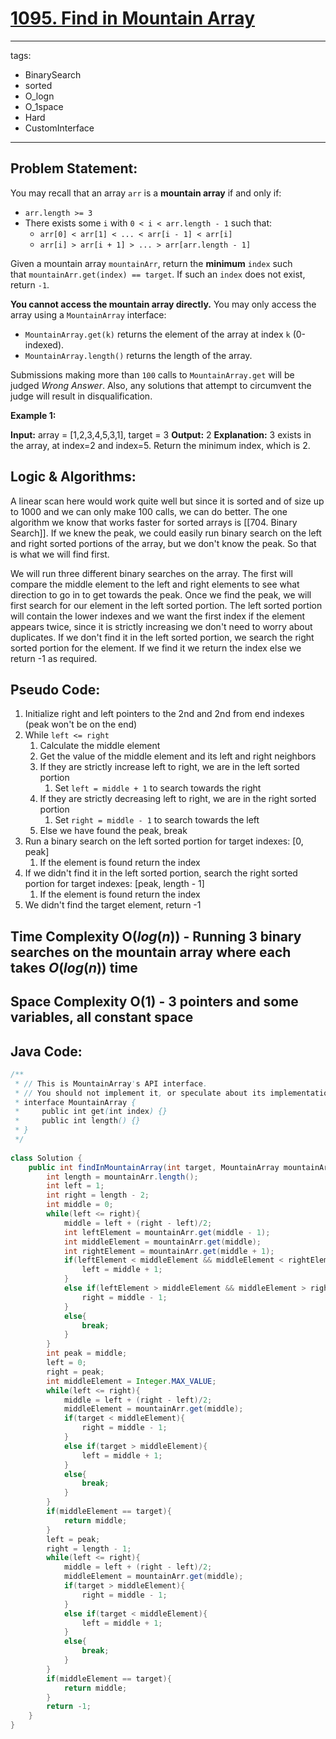 # [1095. Find in Mountain Array](https://leetcode.com/problems/find-in-mountain-array/description/)
---
tags:
  - BinarySearch
  - sorted
  - O_logn
  - O_1space
  - Hard
  - CustomInterface
---
## Problem Statement: 

You may recall that an array `arr` is a **mountain array** if and only if:

- `arr.length >= 3`
- There exists some `i` with `0 < i < arr.length - 1` such that:
    - `arr[0] < arr[1] < ... < arr[i - 1] < arr[i]`
    - `arr[i] > arr[i + 1] > ... > arr[arr.length - 1]`

Given a mountain array `mountainArr`, return the **minimum** `index` such that `mountainArr.get(index) == target`. If such an `index` does not exist, return `-1`.

**You cannot access the mountain array directly.** You may only access the array using a `MountainArray` interface:

- `MountainArray.get(k)` returns the element of the array at index `k` (0-indexed).
- `MountainArray.length()` returns the length of the array.

Submissions making more than `100` calls to `MountainArray.get` will be judged _Wrong Answer_. Also, any solutions that attempt to circumvent the judge will result in disqualification.

**Example 1:**

**Input:** array = [1,2,3,4,5,3,1], target = 3
**Output:** 2
**Explanation:** 3 exists in the array, at index=2 and index=5. Return the minimum index, which is 2.

## Logic & Algorithms:

A linear scan here would work quite well but since it is sorted and of size up to 1000 and we can only make 100 calls, we can do better. The one algorithm we know that works faster for sorted arrays is [[704. Binary Search]]. If we knew the peak, we could easily run binary search on the left and right sorted portions of the array, but we don't know the peak. So that is what we will find first.

We will run three different binary searches on the array. The first will compare the middle element to the left and right elements to see what direction to go in to get towards the peak. Once we find the peak, we will first search for our element in the left sorted portion. The left sorted portion will contain the lower indexes and we want the first index if the element appears twice, since it is strictly increasing we don't need to worry about duplicates. If we don't find it in the left sorted portion, we search the right sorted portion for the element. If we find it we return the index else we return -1 as required. 

## Pseudo Code:

1. Initialize right and left pointers to the 2nd and 2nd from end indexes (peak won't be on the end)
2. While `left <= right`
	1. Calculate the middle element
	2. Get the value of the middle element and its left and right neighbors
	3. If they are strictly increase left to right, we are in the left sorted portion
		1. Set `left = middle + 1` to search towards the right
	4. If they are strictly decreasing left to right, we are in the right sorted portion
		1. Set `right = middle - 1` to search towards the left
	5. Else we have found the peak, break
3. Run a binary search on the left sorted portion for target indexes: [0, peak]
	1. If the element is found return the index
4. If we didn't find it in the left sorted portion, search the right sorted portion for target indexes: [peak, length - 1]
	1. If the element is found return the index
5. We didn't find the target element, return -1
## Time Complexity O($log(n)$) - Running 3 binary searches on the mountain array where each takes $O(log(n))$ time 
## Space Complexity O(1) - 3 pointers and some variables, all constant space 
## Java Code:

```java
/**
 * // This is MountainArray's API interface.
 * // You should not implement it, or speculate about its implementation
 * interface MountainArray {
 *     public int get(int index) {}
 *     public int length() {}
 * }
 */
 
class Solution {
    public int findInMountainArray(int target, MountainArray mountainArr) {
        int length = mountainArr.length(); 
        int left = 1;
        int right = length - 2;
        int middle = 0; 
        while(left <= right){
            middle = left + (right - left)/2;
            int leftElement = mountainArr.get(middle - 1);
            int middleElement = mountainArr.get(middle);
            int rightElement = mountainArr.get(middle + 1);
            if(leftElement < middleElement && middleElement < rightElement){
                left = middle + 1; 
            }
            else if(leftElement > middleElement && middleElement > rightElement){
                right = middle - 1;
            }
            else{
                break;
            }
        }
        int peak = middle;
        left = 0;
        right = peak;
        int middleElement = Integer.MAX_VALUE;
        while(left <= right){
            middle = left + (right - left)/2;
            middleElement = mountainArr.get(middle);
            if(target < middleElement){
                right = middle - 1;
            }
            else if(target > middleElement){
                left = middle + 1;
            }
            else{
                break;
            }
        }
        if(middleElement == target){
            return middle;
        }
        left = peak;
        right = length - 1;
        while(left <= right){
            middle = left + (right - left)/2;
            middleElement = mountainArr.get(middle);
            if(target > middleElement){
                right = middle - 1;
            }
            else if(target < middleElement){
                left = middle + 1;
            }
            else{
                break;
            }
        }
        if(middleElement == target){
            return middle;
        }
        return -1; 
    }
}
```
